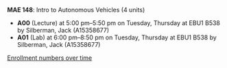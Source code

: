 **MAE 148**: Intro to Autonomous Vehicles (4 units)

- **A00** (Lecture) at 5:00 pm–5:50 pm on Tuesday, Thursday at EBU1 B538 by Silberman, Jack (A15358677)
- **A01** (Lab) at 6:00 pm–8:50 pm on Tuesday, Thursday at EBU1 B538 by Silberman, Jack (A15358677)

[Enrollment numbers over time](./MAE148.tsv)
